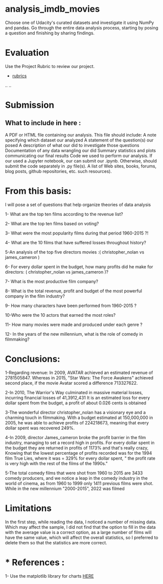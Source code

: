 # analysis_imdb_movies
 
Choose one of Udacity's curated datasets and investigate it using NumPy and pandas. Go through the entire data analysis process, starting by posing a question and finishing by sharing findings.

# Evaluation
Use the Project Rubric to review our project.
- [rubrics](https://review.udacity.com/#!/rubrics/107/view)

.. 
.. 

# Submission
## What to include in here : 
A PDF or HTML file containing our analysis. This file should include:
A note specifying which dataset our analyzed
A statement of the question(s) our posed
A description of what our did to investigate those questions
Documentation of any data wrangling our did
Summary statistics and plots communicating our final results
Code we used to perform our analysis. If our used a Jupyter notebook, our can submit our .ipynb. Otherwise,  should submit the code separately in .py file(s).
A list of Web sites, books, forums, blog posts, github repositories, etc. such resources).


# From this basis:



I will pose a set of questions that help organize theories of data analysis

1- What are the top ten films according to the revenue list?

2- What are the top ten films based on voting?

3- What were the most popularity films during that period 1960-2015 ?!

4- What are the 10 films that have suffered losses throughout history?

5-An analysis of the top five directors movies :( christopher_nolan vs james_cameron )

6- For every dollar spent in the budget, how many profits did he make for directors: ( christopher_nolan vs james_cameron )?

7- What is the most productive film company?

8- What is the total revenue, profit and budget of the most powerful company in the film industry?

9- How many characters have been performed from 1960-2015 ?

10-Who were the 10 actors that earned the most roles?

11- How many movies were made and produced under each genre ?

12- In the years of the new millennium, what is the role of comedy in filmmaking?



# Conclusions:

1-Regarding revenue: In 2009, AVATAR achieved an estimated revenue of 2781505847. Whereas in 2015, "Star Wars: The Force Awakens" achieved second place, if the movie Avatar scored a difference 713327622.

2-In 2010, The Warrior's Way culminated in massive material losses, incurring financial losses of 41,3912,431 It is an estimated loss for every dollar spent from the budget, a profit of about 0.026 cents is obtained

3-The wonderful director christopher_nolan has a visionary eye and a charming touch in filmmaking. With a budget estimated at 150,000,000 in 2005, he was able to achieve profits of 224218673, meaning that every dollar spent was recovered 249%.

4-In 2009, director James_cameron broke the profit barrier in the film industry, managing to set a record high in profits. For every dollar spent in the budget they are returned in profits of 1173% and that's really crazy, Knowing that the lowest percentage of profits recorded was for the 1994 film True Lies, where it was = 329% for every dollar spent, " the profit rate is very high with the rest of the films of the 1990s."

5-The total comedy films that were shot from 1960 to 2015 are 3433 comedy producers, and we notice a leap in the comedy industry in the world of cinema, as from 1960 to 1999 only 1411 previous films were shot. While in the new millennium "2000-2015", 2022 was filmed





# Limitations

In the first step, while reading the data, I noticed a number of missing data. Which may affect the sample, I did not find that the option to fill in the data with the average value is a correct option, as a large number of films will have the same value, which will affect the overall statistics, so I preferred to delete them so that the statistics are more correct.



# * References :

1- Use the matplotlib library for charts 
[HERE](https://matplotlib.org/3.3.2/index.html)

